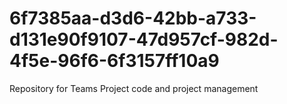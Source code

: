 # 6f7385aa-d3d6-42bb-a733-d131e90f9107-47d957cf-982d-4f5e-96f6-6f3157ff10a9
Repository for Teams Project code and project management
